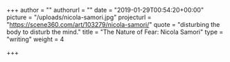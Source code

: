 +++
author = ""
authorurl = ""
date = "2019-01-29T00:54:20+00:00"
picture = "/uploads/nicola-samori.jpg"
projecturl = "https://scene360.com/art/103279/nicola-samori/"
quote = "disturbing the body to disturb the mind."
title = "The Nature of Fear: Nicola Samori"
type = "writing"
weight = 4

+++
